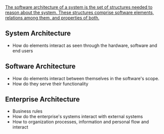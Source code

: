 [The software architecture of a system is the set of structures needed to reason about the system. These structures comprise software elements, relations among them, and properties of both.](https://learning.oreilly.com/library/view/software-architecture-in/9780136885979/ch01.xhtml#:-:text=The%20software%20architecture%20of,and%20properties%20of%20both.)

## System Architecture

- How do elements interact as seen through the hardware, software and end users

## Software Architecture

- How do elements interact between themselves in the software's scope. 
- How do they serve their functionality

## Enterprise Architecture

- Business rules
- How do the enterprise's systems interact with external systems
- How to organization processes, information and personal flow and interact